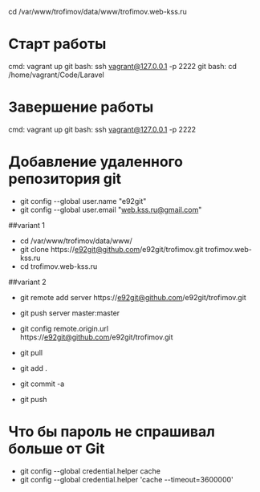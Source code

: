 cd /var/www/trofimov/data/www/trofimov.web-kss.ru

# Старт работы
cmd: vagrant up
git bash: ssh vagrant@127.0.0.1 -p 2222
git bash: cd /home/vagrant/Code/Laravel

# Завершение работы
cmd: vagrant up
git bash: ssh vagrant@127.0.0.1 -p 2222


# Добавление удаленного репозитория git
* git config --global user.name "e92git"
* git config --global user.email "web.kss.ru@gmail.com"

##variant 1
* cd /var/www/trofimov/data/www/
* git clone https://e92git@github.com/e92git/trofimov.git trofimov.web-kss.ru
* cd trofimov.web-kss.ru

##variant 2
* git remote add server https://e92git@github.com/e92git/trofimov.git

* git push server master:master
* git config remote.origin.url https://e92git@github.com/e92git/trofimov.git
* git pull
* git add . 
* git commit -a 
* git push

# Что бы пароль не спрашивал больше от Git
* git config --global credential.helper cache
* git config --global credential.helper 'cache --timeout=3600000'